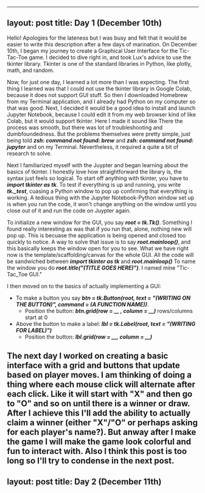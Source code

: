 
---
layout: post
title: Day 1 (December 10th)
---
  Hello! Apologies for the lateness but I was busy and felt that it would be easier to write this description after a few days of marination. On December 10th, I began my journey to create a Graphical User Interface for the Tic-Tac-Toe game. I decided to dive right in, and took Lux's advice to use the tkinter library. Tkinter is one of the standard libraries in Python, like plotly, math, and random. 

  Now, for just one day, I learned a lot more than I was expecting. The first thing I learned was that I could not use the tkinter library in Google Colab, because it does not support GUI stuff. So then I downloaded Homebrew from my Terminal application, and I already had Python on my computer so that was good. Next, I decided it would be a good idea to install and launch Jupyter Notebook, because I could edit it from my web browser kind of like Colab, but it would support tkinter. Here I made it sound like There the process was smooth, but there was lot of troubleshooting and dumbfoundedness. But the problems themselves were pretty simple, just being told ***zsh: command not found: brew*** and ***zsh: command not found: jupyter*** and on my Terminal. Nevertheless, it required a quite a bit of research to solve.   
  
  Next I familiarized myself with the Juypter and began learning about the basics of tkinter. I honestly love how straightforward the library is, the syntax just feels so logical. To start off anything with tkinter, you have to ***import tkinter as tk***. To test if everything is up and running, you write ***tk._test***, cuasing a Python window to pop up confirming that everything is working. A tedious thing with the Jupyter Notebook-Python window set up is when you run the code, it won't change anything on the window until you close out of it and run the code on Juypter again.  
  
  To initialize a new window for the GUI, you say ***root = tk.Tk()***. Something I found really interesting as was that if you run that, alone, nothing new will pop up. This is becuase the application is being opened and closed too quickly to notice. A way to solve that issue is to say ***root.mainloop()***, and this basically keeps the window open for you to see. What we have right now is the template/scaffolding/canvas for the whole GUI. All the code will be sandwiched between ***import tkinter as tk*** and ***root.mainloop()*** To name the window you do ***root.title("(TITLE GOES HERE)")***. I named mine "Tic-Tac_Toe GUI."
  
  I then moved on to the basics of actually implementing a GUI: 
  - To make a button you say ***btn = tk.Button(root, text = "(WRITING ON THE BUTTON)", command = (A FUNCTION NAME))***.
      - Position the button: ***btn.grid(row = __ , column = __)*** rows/columns start at 0
  - Above the button to make a label: ***lbl = tk.Label(root, text = "(WRITING FOR LABEL)")***
      - Position the button: ***lbl.grid(row = __, column = __)***

The next day I worked on creating a basic interface with a grid and buttons that update based on player moves. I am thinking of doing a thing where each mouse click will alternate after each click. Like it will start with "X" and then go to "O" and so on until there is a winner or draw. After I achieve this I'll add the ability to actually claim a winner (either "X"/"O" or perhaps asking for each player's name?). But anway after I make the game I will make the game look colorful and fun to interact with. Also I think this post is too long so I'll try to condense in the next post.  
---
layout: post
title: Day 2 (December 11th)
---

